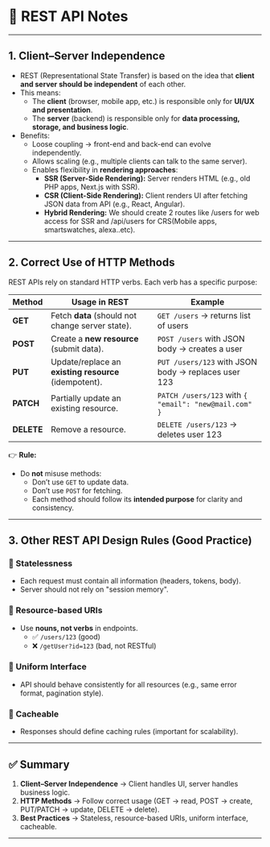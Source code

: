 # 📘 REST API Notes

---

## 1. Client–Server Independence
- REST (Representational State Transfer) is based on the idea that **client and server should be independent** of each other.  
- This means:
  - The **client** (browser, mobile app, etc.) is responsible only for **UI/UX and presentation**.
  - The **server** (backend) is responsible only for **data processing, storage, and business logic**.
- Benefits:
  - Loose coupling → front-end and back-end can evolve independently.
  - Allows scaling (e.g., multiple clients can talk to the same server).
  - Enables flexibility in **rendering approaches**:
    - **SSR (Server-Side Rendering):** Server renders HTML (e.g., old PHP apps, Next.js with SSR).
    - **CSR (Client-Side Rendering):** Client renders UI after fetching JSON data from API (e.g., React, Angular).
    - **Hybrid Rendering:** We should create 2 routes like /users for web access for SSR and /api/users for CRS(Mobile apps, smartswatches, alexa..etc).

---

## 2. Correct Use of HTTP Methods
REST APIs rely on standard HTTP verbs. Each verb has a specific purpose:

| **Method** | **Usage in REST** | **Example** |
|------------|-------------------|-------------|
| **GET**    | Fetch **data** (should not change server state). | `GET /users` → returns list of users |
| **POST**   | Create a **new resource** (submit data). | `POST /users` with JSON body → creates a user |
| **PUT**    | Update/replace an **existing resource** (idempotent). | `PUT /users/123` with JSON body → replaces user 123 |
| **PATCH**  | Partially update an existing resource. | `PATCH /users/123` with `{ "email": "new@mail.com" }` |
| **DELETE** | Remove a resource. | `DELETE /users/123` → deletes user 123 |

👉 **Rule:**  
- Do **not** misuse methods:
  - Don’t use `GET` to update data.  
  - Don’t use `POST` for fetching.  
  - Each method should follow its **intended purpose** for clarity and consistency.

---

## 3. Other REST API Design Rules (Good Practice)

### 🔹 Statelessness
- Each request must contain all information (headers, tokens, body).  
- Server should not rely on "session memory".

### 🔹 Resource-based URIs
- Use **nouns, not verbs** in endpoints.  
  - ✅ `/users/123` (good)  
  - ❌ `/getUser?id=123` (bad, not RESTful)

### 🔹 Uniform Interface
- API should behave consistently for all resources (e.g., same error format, pagination style).

### 🔹 Cacheable
- Responses should define caching rules (important for scalability).

---

## ✅ Summary
1. **Client–Server Independence** → Client handles UI, server handles business logic.  
2. **HTTP Methods** → Follow correct usage (GET → read, POST → create, PUT/PATCH → update, DELETE → delete).  
3. **Best Practices** → Stateless, resource-based URIs, uniform interface, cacheable.  

---
